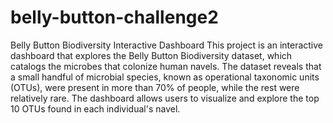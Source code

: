 # belly-button-challenge2


Belly Button Biodiversity Interactive Dashboard
This project is an interactive dashboard that explores the Belly Button Biodiversity dataset, which catalogs the microbes that colonize human navels. The dataset reveals that a small handful of microbial species, known as operational taxonomic units (OTUs), were present in more than 70% of people, while the rest were relatively rare. The dashboard allows users to visualize and explore the top 10 OTUs found in each individual's navel.

